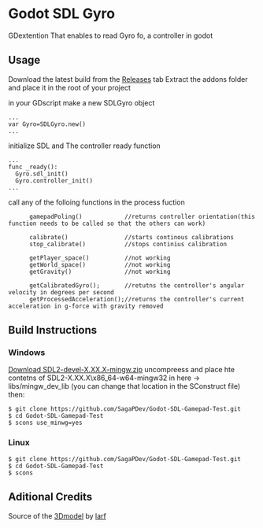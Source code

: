 # Godot SDL Gyro
GDextention That enables to read Gyro fo, a controller in godot
## Usage
Download the latest build from the [Releases](https://github.com/SagaPDev/Godot-SDL-Gyro/releases/latest) tab Extract the addons folder and place it in the root of your project

in your GDscript make a new SDLGyro object
~~~
...
var Gyro=SDLGyro.new()
...
~~~
initialize SDL and The controller ready function
~~~
...
func _ready():
  Gyro.sdl_init()
  Gyro.controller_init()
...
~~~
call  any of the folloing functions in the process fuction
~~~
      gamepadPoling()            //returns controller orientation(this function needs to be called so that the others can work)

      calibrate()                //starts continous calibrations
      stop_calibrate()           //stops continius calibration
     
      getPlayer_space()          //not working
      getWorld_space()           //not working
      getGravity()               //not working
  
      getCalibratedGyro();       //retutns the controller's angular velocity in degrees per second
      getProcessedAcceleration();//returns the controller's current acceleration in g-force with gravity removed
~~~
## Build Instructions
### Windows  
[Download SDL2-devel-X.XX.X-mingw.zip](https://github.com/libsdl-org/SDL/releases/latest)
uncompreess and place hte contetns of SDL2-X.XX.X\x86_64-w64-mingw32 in here -> libs/mingw_dev_lib (you can change that location in the SConstruct file)   
then:
~~~
$ git clone https://github.com/SagaPDev/Godot-SDL-Gamepad-Test.git
$ cd Godot-SDL-Gamepad-Test
$ scons use_minwg=yes
~~~
### Linux  
~~~
$ git clone https://github.com/SagaPDev/Godot-SDL-Gamepad-Test.git
$ cd Godot-SDL-Gamepad-Test
$ scons
~~~

## Aditional Credits
Source of the [3Dmodel](https://sketchfab.com/3d-models/ps4-controller-from-3d-controller-overlay-d8569dc4e3af46a4b137f2926423f195) by [larf](https://sketchfab.com/larf)
